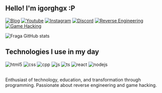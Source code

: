 ## Hello! I'm igorghgx  :P

[![Blog](https://img.shields.io/website?label=Painelstarnet.com&style=for-the-badge&url=https://painelstarnet.com/)](https://painelstarnet.com)
[![Youtube](https://img.shields.io/badge/YouTube-FF0000?style=for-the-badge&logo=youtube&logoColor=white)](https://youtube.com/c/sujeitoprogramador)
[![Instagram](https://img.shields.io/badge/Instagram-E4405F?style=for-the-badge&logo=instagram&logoColor=white)](https://instagram.com/sujeitoprogramador)
[![Discord](https://img.shields.io/badge/Discord-7289DA?style=for-the-badge&logo=discord&logoColor=white)](https://discord.gg/XkpQWEmg)
[![Reverse Engineering](https://img.shields.io/badge/Reverse_Engineering-8A2BE2?style=for-the-badge&logoColor=white&labelColor=black)](#)
[![Game Hacking](https://img.shields.io/badge/Game_Hacking-00FF7F?style=for-the-badge&logoColor=white&labelColor=black)](#)


![Fraga GitHub stats](https://github-readme-stats.vercel.app/api?username=devfraga&show_icons=true&theme=dracula&count_private=true)

## Technologies I use in my day

<div style="display: inline_block">
  <img align="center" alt="html5" src="https://img.shields.io/badge/HTML5-E34F26?style=for-the-badge&logo=html5&logoColor=white" />
  <img align="center" alt="css" src="https://img.shields.io/badge/CSS3-1572B6?style=for-the-badge&logo=css3&logoColor=white" />
  <img align="center" alt="cpp" src="https://img.shields.io/badge/C++-00599C?style=for-the-badge&logo=c%2B%2B&logoColor=white" />
  <img align="center" alt="js" src="https://img.shields.io/badge/JavaScript-F7DF1E?style=for-the-badge&logo=javascript&logoColor=black" />
  <img align="center" alt="ts" src="https://img.shields.io/badge/TypeScript-007ACC?style=for-the-badge&logo=typescript&logoColor=white" />
  <img align="center" alt="react" src="https://img.shields.io/badge/React-20232A?style=for-the-badge&logo=react&logoColor=61DAFB" />
  <img align="center" alt="nodejs" src="https://img.shields.io/badge/Node.js-43853D?style=for-the-badge&logo=node.js&logoColor=white" />
</div><br/>

Enthusiast of technology, education, and transformation through programming. Passionate about reverse engineering and game hacking.
